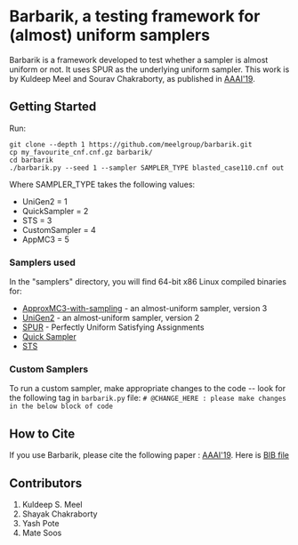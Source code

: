 # Barbarik, a testing framework for (almost) uniform samplers

Barbarik is a framework developed to test whether a sampler is almost uniform or not. It uses SPUR as the underlying uniform sampler. This work is by Kuldeep Meel and Sourav Chakraborty, as published in [AAAI'19](https://www.comp.nus.edu.sg/~meel/Papers/aaai19-cm.pdf).

## Getting Started

Run:
```
git clone --depth 1 https://github.com/meelgroup/barbarik.git
cp my_favourite_cnf.cnf.gz barbarik/
cd barbarik
./barbarik.py --seed 1 --sampler SAMPLER_TYPE blasted_case110.cnf out
```

Where  SAMPLER_TYPE takes the following values:
* UniGen2 = 1
* QuickSampler = 2
* STS = 3
* CustomSampler = 4
* AppMC3 = 5

### Samplers used

In the "samplers" directory, you will find 64-bit x86 Linux compiled binaries for:
* [ApproxMC3-with-sampling](https://github.com/meelgroup/ApproxMC/tree/master-with-sampling) - an almost-uniform sampler, version 3
* [UniGen2](https://bitbucket.org/kuldeepmeel/unigen/) - an almost-uniform sampler, version 2
* [SPUR](https://github.com/ZaydH/spur) - Perfectly Uniform Satisfying Assignments
* [Quick Sampler](https://github.com/RafaelTupynamba/quicksampler)
* [STS](http://cs.stanford.edu/~ermon/code/STS.zip)

### Custom Samplers

To run a custom sampler, make appropriate changes to the code -- look for the following tag in `barbarik.py` file: `# @CHANGE_HERE : please make changes in the below block of code`

## How to Cite

If you use Barbarik, please cite the following paper : [AAAI'19](https://www.comp.nus.edu.sg/~meel/Papers/aaai19-cm.pdf). Here is [BIB file](https://www.comp.nus.edu.sg/~meel/bib/CM19.bib)

## Contributors
1. Kuldeep S. Meel
2. Shayak Chakraborty 
3. Yash Pote
4. Mate Soos
